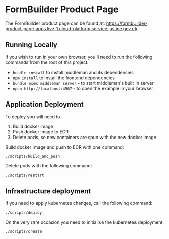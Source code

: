 # FormBuilder Product Page

The FormBuilder product page can be found at: https://formbuilder-product-page.apps.live-1.cloud-platform.service.justice.gov.uk

## Running Locally

If you wish to run in your own browser, you'll need to run the
following commands from the root of this project:

- `bundle install` to install middleman and its dependencies
- `npm install` to install the frontend dependencies
- `bundle exec middleman server` - to start middleman's built in server
- `open http://localhost:4567` - to open the example in your browser

## Application Deployment

To deploy you will need to

1. Build docker image
2. Push docker image to ECR
3. Delete pods, so new containers are spun with the new docker image

Build docker image and push to ECR with one command:
```sh
./scripts/build_and_push
```

Delete pods with the following command:
```sh
./scripts/restart
```

## Infrastructure deployment

If you need to apply kubernetes changes, call the following command:
```sh
./scripts/deploy
```

On the very rare occasion you need to initialise the kubernetes deployment:
```sh
./scripts/create
```
